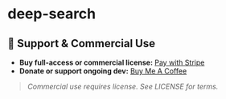 # deep-search

<!-- SHROOMTOP420-MONETIZATION-BLOCK-START -->
## 🚀 Support & Commercial Use

- **Buy full-access or commercial license:** [Pay with Stripe](https://buy.stripe.com/aFa6oHeG74DQ8ZB3LubQY01)
- **Donate or support ongoing dev:** [Buy Me A Coffee](https://buymeacoffee.com/shroomtop420)

> *Commercial use requires license. See LICENSE for terms.*
<!-- SHROOMTOP420-MONETIZATION-BLOCK-END -->
